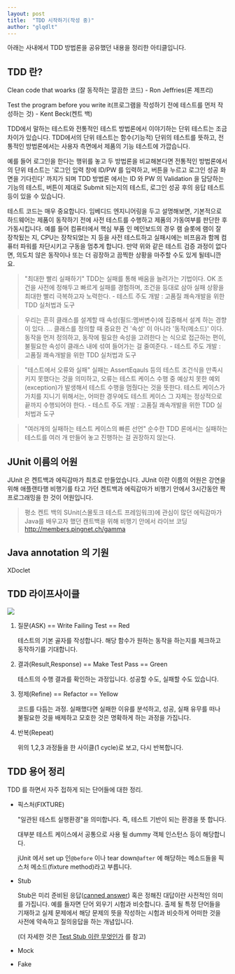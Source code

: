 ```yaml
---
layout: post
title:  "TDD 시작하기(작성 중)"
author: "glqdlt"
---
```


아래는 사내에서 TDD 방법론을 공유했던 내용을 정리한 아티클입니다.

## TDD 란?

Clean code that woarks (잘 동작하는 깔끔한 코드) - Ron Jeffries(론 제프리)

Test the program before you write it(프로그램을 작성하기 전에 테스트를 먼저 작성하는 것) - Kent Beck(켄트 백)

TDD에서 말하는 테스트와 전통적인 테스트 방법론에서 이야기하는 단위 테스트는 조금 차이가 있습니다. TDD에서의 단위 테스트는 함수(기능적) 단위의 테스트를 뜻하고, 전통적인 방법론에서는 사용자 측면에서 제품의 기능 테스트에 가깝습니다. 

예를 들어 로그인을 한다는 행위를 놓고 두 방법론을 비교해본다면 전통적인 방법론에서의 단위 테스트는 '로그인 입력 창에 ID/PW 를 입력하고, 버튼을 누르고 로그인 성공 화면을 기다린다' 까지가 되며 TDD 방법론 에서는 ID 와 PW 의 Validation 을 담당하는 기능의 테스트, 버튼이 제대로 Submit 되는지의 테스트, 로그인 성공 후의 응답 테스트 등이 있을 수 있습니다.


테스트 코드는 매우 중요합니다. 임베디드 엔지니어링을 두고 설명해보면, 기본적으로 하드웨어는 제품이 동작하기 전에 사전 테스트를 수행하고 제품의 가동여부를 판단한 후 가동시킵니다. 예를 들어 컴퓨터에서 핵심 부품 인 메인보드의 경우 램 슬롯에 램이 잘 장착됬는 지, CPU는 장착되었는 지 등을 사전 테스트하고 실패시에는 비프음과 함께 컴퓨터 파워를 차단시키고 구동을 멈추게 합니다. 만약 위와 같은 테스트 검증 과정이 없다면, 의도치 않은 동작이나 또는 더 굉장하고 끔찍한 상황을  마주할 수도 있게 될테니깐요.


> "최대한 빨리 실패하기" TDD는 실패를 통해 배움을 늘려가는 기법이다. OK 조건을 사전에 정해두고 빠르게 실패를 경험하며, 조건을 등대로 삼아 실패 상황을 최대한 빨리 극복하고자 노력한다. - 테스트 주도 개발 : 고품질 쾌속개발을 위한 TDD 실처법과 도구

> 우리는 흔히 클래스를 설계할 때 속성(필드:멤버변수)에 집중해서 설계 하는 경향이 있다. ... 클래스를 정의할 때 중요한 건 '속성' 이 아니라 '동작(메소드)' 이다. 동작을 먼저 정의하고, 동작에 필요한 속성을 고려한다 는 식으로 접근하는 편이, 불필요한 속성이 클래스 내에 섞여 들어가는 걸 줄여준다. - 테스트 주도 개발 : 고품질 쾌속개발을 위한 TDD 실처법과 도구

> "테스트에서 오류와 실패" 실패는 AssertEqauls 등의 테스트 조건식을 만족시키지 못했다는 것을 의미하고, 오류는 테스트 케이스 수행 중 예상치 못한 예외(exception)가 발생해서 테스트 수행을 멈췄다는 것을 뜻한다. 테스트 케이스가 가치를 지니기 위해서는, 어떠한 경우에도 테스트 케이스 그 자체는 정상적으로 끝까지 수행되어야 한다.  - 테스트 주도 개발 : 고품질 쾌속개발을 위한 TDD 실처법과 도구

> "여러개의 실패하는 테스트 케이스의 빠른 선언" 순수한 TDD 론에서는 실패하는 테스트를 여러 개 만들어 놓고 진행하는 걸 권장하지 않는다.


## JUnit 이름의 어원

JUnit 은 켄트백과 에릭감마가 최초로 만들었습니다. JUnit 이란 이름의 어원은 강연을 위해 애플랜타행 비행기를 타고 가던 켄트백과 에릭감마가 비행기 안에서 3시간동안 짝 프로그래밍을 한 것이 어원입니다.

> 평소 켄트 백의 SUnit(스몰토크 테스트 프레임워크)에 관심이 많던 에릭감마가 Java를 배우고자 했던 캔트백을 위해 비행기 안에서 라이브 코딩 http://members.pingnet.ch/gamma

## Java annotation 의 기원

XDoclet

## TDD 라이프사이클

<img src="http://2.bp.blogspot.com/-eMxpoJmZPwM/UvHY2BBeuHI/AAAAAAAAAwM/IvlkwTT4aGU/s1600/Picture1.gif"/>

1. 질문(ASK) == Write Failing Test == Red

    테스트의 기본 골자를 작성합니다. 해당 함수가 원하는 동작을 하는지를 체크하고 동작하기를 기대합니다.

2. 결과(Result,Response)  == Make Test Pass == Green

    테스트의 수행 결과를 확인하는 과정입니다. 성공할 수도, 실패할 수도 있습니다.

3. 정제(Refine) == Refactor == Yellow

    코드를 다듬는 과정. 실패했다면 실패한 이유를 분석하고, 성공, 실패 유무를 떠나 불필요한 것을 배제하고 모호한 것은 명확하게 하는 과정을 가집니다.

4. 반복(Repeat)

    위의 1,2,3 과정들을 한 사이클(1 cycle)로 보고, 다시 반복합니다.


## TDD 용어 정리

TDD 를 하면서 자주 접하게 되는 단어들에 대한 정리.

- 픽스처(FIXTURE)

    "일관된 테스트 실행환경"을 의미합니다. 즉, 테스트 기반이 되는 환경을 뜻 합니다.

    대부분 테스트 케이스에서 공통으로 사용 될 dummy 객체 인스턴스 등이 해당합니다.

    jUnit 에서 set up 인```@before``` 이나 tear down```@after``` 에 해당하는 메소드들을 픽스처 메소드(fixture method)라고 부릅니다.

- Stub

    Stub은 미리 준비된 응답([canned answer](https://en.wikipedia.org/wiki/Canned_response)) 혹은 정해진 대답이란 사전적인 의미를 가집니다. 예를 들자면 단어 외우기 시험과 비슷합니다. 출제 될 특정 단어들을 기재하고 실제 문제에서 해당 문제의 뜻을 작성하는 시험과 비슷하게 어떠한 것을 사전에 약속하고 질의응답을 하는 개념입니다. 
    
    (더 자세한 것은 [Test Stub 이란 무엇인가](https://medium.com/@SlackBeck/%ED%85%8C%EC%8A%A4%ED%8A%B8-%EC%8A%A4%ED%85%81-test-stub-%EC%9D%B4%EB%9E%80-%EB%AC%B4%EC%97%87%EC%9D%B8%EA%B0%80-ff9c8840c1b0) 를 참고)

- Mock

- Fake